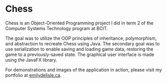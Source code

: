# Chess

Chess is an Object-Oriented Programming project I did in term 2 of the Computer Systems Technology program at BCIT.
    
The goal was to utilize the OOP principles of inheritance, polymorphism, and abstraction to recreate Chess using Java. The secondary goal was to use serialization to enable saving and loading game data, restoring the game to a previously-saved state. The graphical user interface is made using the JavaFX library.

For demonstrations and images of the application in action, please visit my portfolio at [emilydelisle.ca](https://emilydelisle.ca).
